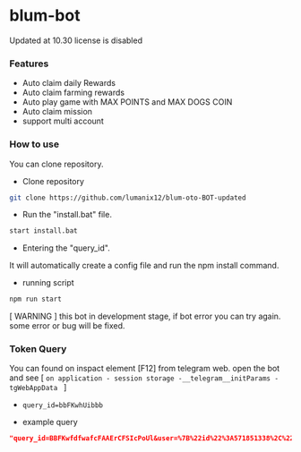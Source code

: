 # blum-bot

Updated at 10.30
license is disabled


### Features

- Auto claim daily Rewards
- Auto claim farming rewards
- Auto play game with MAX POINTS and MAX DOGS COIN
- Auto claim mission
- support multi account



### How to use

You can clone repository.

- Clone repository

```bash
git clone https://github.com/lumanix12/blum-oto-BOT-updated
```
- Run the "install.bat" file.

```bash
start install.bat
```

- Entering the "query_id".

It will automatically create a config file and run the npm install command.

- running script

```bash
npm run start
```

[ WARNING ] this bot in development stage, if bot error you can try again. some error or bug will be fixed.

### Token Query

You can found on inspact element [F12] from telegram web. open the bot and see [ `on application - session storage -__telegram__initParams - tgWebAppData ` ]

- `query_id=bbFKwhUibbb`

- example query

```json
"query_id=BBFKwfdfwafcFAAErCFSIcPoUl&user=%7B%22id%22%3A571851338%2C%22first_name%22%3A%22%21Zhen%20%7C%20RG%22%2C%22last_name%22%3A%22%22%2C%22username%22%3A%22dk_zhen%22%2C%22language_code%22%3A%22en%22%2C%22allows_write_to_pm%22%3Atrue%7D&auth_date=1721993224&hash=b5b6ea6964dbd45604d1eb29b1498df6d24b6a6c0a5f1bddf05684d7"
```

